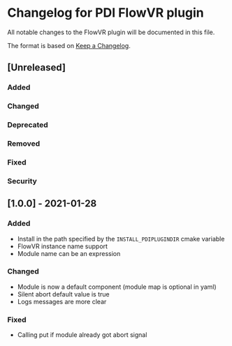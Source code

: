 # Changelog for PDI FlowVR plugin
All notable changes to the FlowVR plugin will be documented in this file.

The format is based on [Keep a Changelog](https://keepachangelog.com/en/1.0.0/).


## [Unreleased]

### Added

### Changed

### Deprecated

### Removed

### Fixed

### Security


## [1.0.0] - 2021-01-28

### Added
* Install in the path specified by the `INSTALL_PDIPLUGINDIR` cmake variable
* FlowVR instance name support
* Module name can be an expression

### Changed
* Module is now a default component (module map is optional in yaml)
* Silent abort default value is true
* Logs messages are more clear

### Fixed
* Calling put if module already got abort signal
